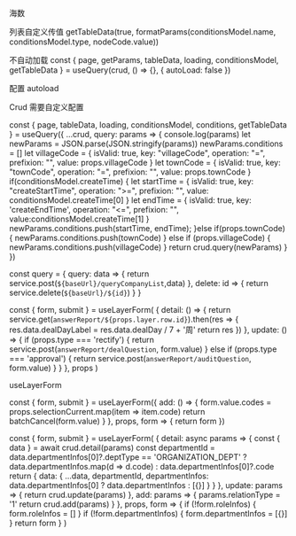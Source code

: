 海数

列表自定义传值
getTableData(true, formatParams(conditionsModel.name, conditionsModel.type, nodeCode.value))

不自动加载
const { page, getParams, tableData, loading, conditionsModel, getTableData } = useQuery(crud, () => {}, {
autoLoad: false
})

配置 autoload

Crud 需要自定义配置

const { page, tableData, loading, conditionsModel, conditions, getTableData } = useQuery({
...crud,
query: params => {
console.log(params)
let newParams = JSON.parse(JSON.stringify(params))
newParams.conditions = []
let villageCode = {
isValid: true,
key: "villageCode",
operation: "=",
prefixion: "",
value: props.villageCode
}
let townCode = {
isValid: true,
key: "townCode",
operation: "=",
prefixion: "",
value: props.townCode
}
if(conditionsModel.createTime) {
let startTime = {
isValid: true,
key: "createStartTime",
operation: ">=",
prefixion: "",
value: conditionsModel.createTime[0]
}
let endTime = {
isValid: true,
key: 'createEndTime',
operation: "<=",
prefixion: "",
value:conditionsModel.createTime[1]
}
newParams.conditions.push(startTime, endTime);
}else if(props.townCode) {
newParams.conditions.push(townCode)
} else if (props.villageCode) {
newParams.conditions.push(villageCode)
}
return crud.query(newParams)
}
})

const query = {
query: data => {
return service.post(`${baseUrl}/queryCompanyList`,data)
},
delete: id => {
return service.delete(`${baseUrl}/${id}`)
}
}

const { form, submit } = useLayerForm(
{
detail: () => {
return service.get(`answerReport/${props.layer.row.id}`).then(res => {
res.data.dealDayLabel = res.data.dealDay / 7 + '周'
return res
})
},
update: () => {
if (props.type === 'rectify') {
return service.post(`answerReport/dealQuestion`, form.value)
} else if (props.type === 'approval') {
return service.post(`answerReport/auditQuestion`, form.value)
}
}
},
props
)

useLayerForm

const { form, submit } = useLayerForm({
add: () => {
form.value.codes = props.selectionCurrent.map(item => item.code)
return batchCancel(form.value)
}
}, props, form => {
return form
})

const { form, submit } = useLayerForm(
{
detail: async params => {
const { data } = await crud.detail(params)
const departmentId =
data.departmentInfos[0]?.deptType == 'ORGANIZATION_DEPT' ? data.departmentInfos.map(d => d.code) : data.departmentInfos[0]?.code
return {
data: {
...data,
departmentId,
departmentInfos: data.departmentInfos[0] ? data.departmentInfos : [{}]
}
}
},
update: params => {
return crud.update(params)
},
add: params => {
params.relationType = '1'
return crud.add(params)
}
},
props,
form => {
if (!form.roleInfos) {
form.roleInfos = []
}
if (!form.departmentInfos) {
form.departmentInfos = [{}]
}
return form
}
)
